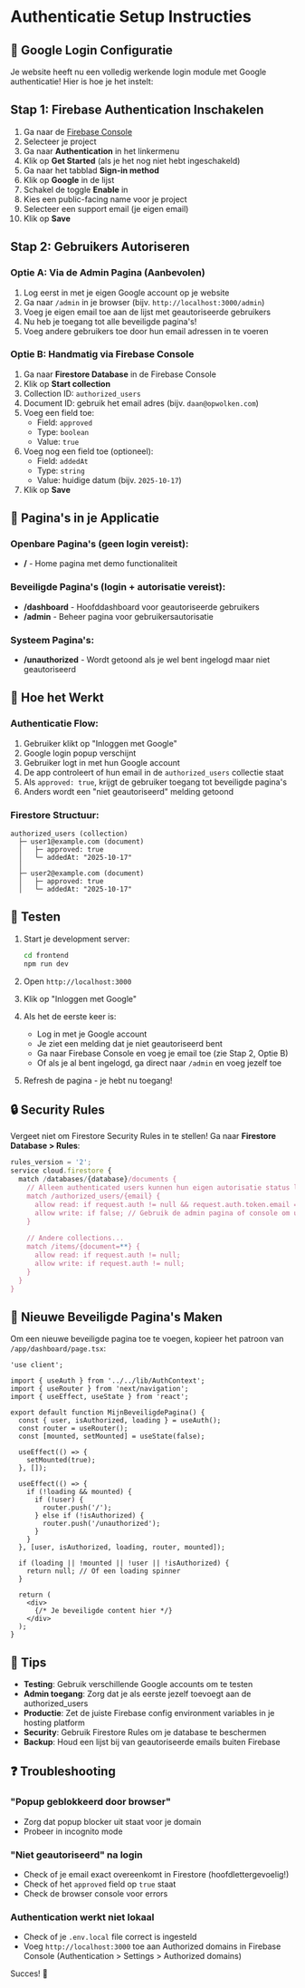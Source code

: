 # Authenticatie Setup Instructies

## 🔐 Google Login Configuratie

Je website heeft nu een volledig werkende login module met Google authenticatie! Hier is hoe je het instelt:

## Stap 1: Firebase Authentication Inschakelen

1. Ga naar de [Firebase Console](https://console.firebase.google.com)
2. Selecteer je project
3. Ga naar **Authentication** in het linkermenu
4. Klik op **Get Started** (als je het nog niet hebt ingeschakeld)
5. Ga naar het tabblad **Sign-in method**
6. Klik op **Google** in de lijst
7. Schakel de toggle **Enable** in
8. Kies een public-facing name voor je project
9. Selecteer een support email (je eigen email)
10. Klik op **Save**

## Stap 2: Gebruikers Autoriseren

### Optie A: Via de Admin Pagina (Aanbevolen)

1. Log eerst in met je eigen Google account op je website
2. Ga naar `/admin` in je browser (bijv. `http://localhost:3000/admin`)
3. Voeg je eigen email toe aan de lijst met geautoriseerde gebruikers
4. Nu heb je toegang tot alle beveiligde pagina's!
5. Voeg andere gebruikers toe door hun email adressen in te voeren

### Optie B: Handmatig via Firebase Console

1. Ga naar **Firestore Database** in de Firebase Console
2. Klik op **Start collection**
3. Collection ID: `authorized_users`
4. Document ID: gebruik het email adres (bijv. `daan@opwolken.com`)
5. Voeg een field toe:
   - Field: `approved`
   - Type: `boolean`
   - Value: `true`
6. Voeg nog een field toe (optioneel):
   - Field: `addedAt`
   - Type: `string`
   - Value: huidige datum (bijv. `2025-10-17`)
7. Klik op **Save**

## 📄 Pagina's in je Applicatie

### Openbare Pagina's (geen login vereist):
- **/** - Home pagina met demo functionaliteit

### Beveiligde Pagina's (login + autorisatie vereist):
- **/dashboard** - Hoofddashboard voor geautoriseerde gebruikers
- **/admin** - Beheer pagina voor gebruikersautorisatie

### Systeem Pagina's:
- **/unauthorized** - Wordt getoond als je wel bent ingelogd maar niet geautoriseerd

## 🔧 Hoe het Werkt

### Authenticatie Flow:
1. Gebruiker klikt op "Inloggen met Google"
2. Google login popup verschijnt
3. Gebruiker logt in met hun Google account
4. De app controleert of hun email in de `authorized_users` collectie staat
5. Als `approved: true`, krijgt de gebruiker toegang tot beveiligde pagina's
6. Anders wordt een "niet geautoriseerd" melding getoond

### Firestore Structuur:
```
authorized_users (collection)
  ├─ user1@example.com (document)
  │   ├─ approved: true
  │   └─ addedAt: "2025-10-17"
  │
  ├─ user2@example.com (document)
  │   ├─ approved: true
  │   └─ addedAt: "2025-10-17"
```

## 🚀 Testen

1. Start je development server:
   ```bash
   cd frontend
   npm run dev
   ```

2. Open `http://localhost:3000`

3. Klik op "Inloggen met Google"

4. Als het de eerste keer is:
   - Log in met je Google account
   - Je ziet een melding dat je niet geautoriseerd bent
   - Ga naar Firebase Console en voeg je email toe (zie Stap 2, Optie B)
   - Of als je al bent ingelogd, ga direct naar `/admin` en voeg jezelf toe

5. Refresh de pagina - je hebt nu toegang!

## 🔒 Security Rules

Vergeet niet om Firestore Security Rules in te stellen! Ga naar **Firestore Database > Rules**:

```javascript
rules_version = '2';
service cloud.firestore {
  match /databases/{database}/documents {
    // Alleen authenticated users kunnen hun eigen autorisatie status lezen
    match /authorized_users/{email} {
      allow read: if request.auth != null && request.auth.token.email == email;
      allow write: if false; // Gebruik de admin pagina of console om users toe te voegen
    }
    
    // Andere collections...
    match /items/{document=**} {
      allow read: if request.auth != null;
      allow write: if request.auth != null;
    }
  }
}
```

## 📱 Nieuwe Beveiligde Pagina's Maken

Om een nieuwe beveiligde pagina toe te voegen, kopieer het patroon van `/app/dashboard/page.tsx`:

```tsx
'use client';

import { useAuth } from '../../lib/AuthContext';
import { useRouter } from 'next/navigation';
import { useEffect, useState } from 'react';

export default function MijnBeveiligdePagina() {
  const { user, isAuthorized, loading } = useAuth();
  const router = useRouter();
  const [mounted, setMounted] = useState(false);

  useEffect(() => {
    setMounted(true);
  }, []);

  useEffect(() => {
    if (!loading && mounted) {
      if (!user) {
        router.push('/');
      } else if (!isAuthorized) {
        router.push('/unauthorized');
      }
    }
  }, [user, isAuthorized, loading, router, mounted]);

  if (loading || !mounted || !user || !isAuthorized) {
    return null; // Of een loading spinner
  }

  return (
    <div>
      {/* Je beveiligde content hier */}
    </div>
  );
}
```

## 🎯 Tips

- **Testing**: Gebruik verschillende Google accounts om te testen
- **Admin toegang**: Zorg dat je als eerste jezelf toevoegt aan de authorized_users
- **Productie**: Zet de juiste Firebase config environment variables in je hosting platform
- **Security**: Gebruik Firestore Rules om je database te beschermen
- **Backup**: Houd een lijst bij van geautoriseerde emails buiten Firebase

## ❓ Troubleshooting

### "Popup geblokkeerd door browser"
- Zorg dat popup blocker uit staat voor je domain
- Probeer in incognito mode

### "Niet geautoriseerd" na login
- Check of je email exact overeenkomt in Firestore (hoofdlettergevoelig!)
- Check of het `approved` field op `true` staat
- Check de browser console voor errors

### Authentication werkt niet lokaal
- Check of je `.env.local` file correct is ingesteld
- Voeg `http://localhost:3000` toe aan Authorized domains in Firebase Console (Authentication > Settings > Authorized domains)

Succes! 🎉
